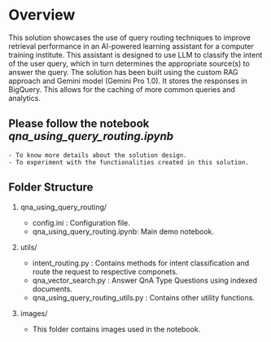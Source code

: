 # Overview

This solution showcases the use of query routing techniques to improve retrieval performance in an AI-powered learning assistant for a computer training institute. This assistant is designed to use LLM to classify the intent of the user query, which in turn determines the appropriate source(s) to answer the query. The solution has been built using the custom RAG approach and Gemini model (Gemini Pro 1.0). It stores the responses in BigQuery. This allows for the caching of more common queries and analytics.

## Please follow the notebook <i>qna_using_query_routing.ipynb</i>

    - To know more details about the solution design.
    - To experiment with the functionalities created in this solution.

## Folder Structure

1. qna_using_query_routing/
    - config.ini : Configuration file.
    - qna_using_query_routing.ipynb: Main demo notebook.

2. utils/
    - intent_routing.py : Contains methods for intent classification and route the request to respective componets.
    - qna_vector_search.py : Answer QnA Type Questions using indexed documents.
    - qna_using_query_routing_utils.py : Contains other utility functions.

3. images/
    - This folder contains images used in the notebook.
